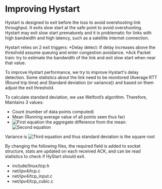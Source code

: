 # Improving Hystart


Hystart is designed to exit before the loss to avoid overshooting link throughput. It exits slow start at the safe point to avoid overshooting.
Hystart may exit slow start prematurely and it is problematic for links with high bandwidth and high latency, such as a satellite internet connection.

Hystart relies on 2 exit triggers:
*Delay detect: If delay increases above the threshold assume queuing and enter congestion avoidance.
*Ack Packet train: try to estimate the bandwidth of the link and exit slow start when near that value.

To improve Hystart performance, we try to improve Hystart's delay detection. Some statistics about the link need to be monitored (Average RTT (Round trip time) and Standard deviation (or variance)) and based on them adjust the exit threshold.

To calculate standard deviation, we use Welford’s algorithm. Therefore, Maintains 3 values:
* Count (number of data points computed)
* Mean (Running average value of all points seen thus far)
* ![First equation](https://latex.codecogs.com/svg.image?M_%7B2%7D) the aggregate difference from the mean: <br/> ![Second equation](https://latex.codecogs.com/svg.image?M_%7B2%7D=%5Csum_%7Bn%7D%5E%7Bi=1%7D(x_%7Bi%7D-%5Cbar%7Bx_%7Bn%7D%7D)%5E%7B2%7D)
    
Variance is ![Third equation](https://latex.codecogs.com/svg.image?%5Cfrac%7BM_%7B2%7D%7D%7Bn%7D) and thus standard deviation is the square root


By changing the following files, the required field is added to socket structure, stats are updated on each received ACK, and can be read statistics to check if HyStart should exit.
* include/linux/tcp.h
* net/ipv4/tcp.c
* net/ipv4/tcp_input.c
* net/ipv4/tcp_cubic.c
